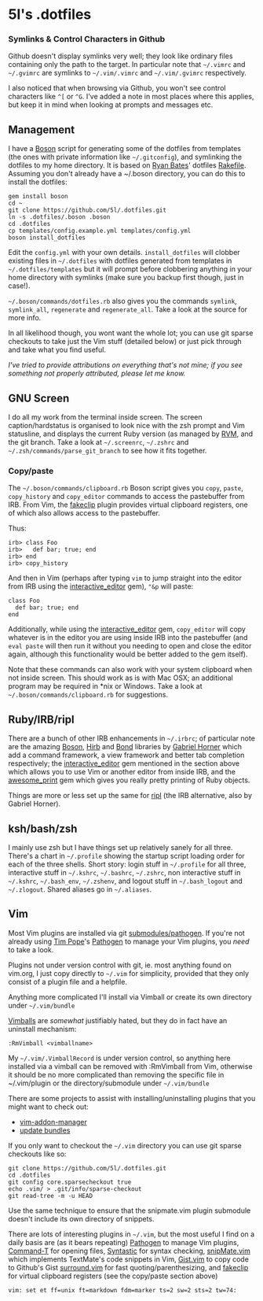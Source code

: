 # 5l's .dotfiles

### Symlinks & Control Characters in Github

Github doesn't display symlinks very well; they look like ordinary files
containing only the path to the target. In particular note that `~/.vimrc` and
`~/.gvimrc` are symlinks to `~/.vim/.vimrc` and `~/.vim/.gvimrc` respectively.

I also noticed that when browsing via Github, you won't see control characters
like `^[` or `^G`. I've added a note in most places where this applies, but
keep it in mind when looking at prompts and messages etc.

## Management

I have a [Boson](http://tagaholic.me/boson/) script for generating some of the
dotfiles from templates (the ones with private information like `~/.gitconfig`),
and symlinking the dotfiles to my home directory. It is based on [Ryan
Bates](http://railscasts.com/)' dotfiles
[Rakefile](https://github.com/ryanb/dotfiles/blob/master/Rakefile). Assuming you
don't already have a ~/.boson directory, you can do this to install the
dotfiles:

    gem install boson
    cd ~
    git clone https://github.com/5l/.dotfiles.git
    ln -s .dotfiles/.boson .boson
    cd .dotfiles
    cp templates/config.example.yml templates/config.yml
    boson install_dotfiles

Edit the `config.yml` with your own details. `install_dotfiles` will
clobber existing files in `~/.dotfiles` with dotfiles generated from
templates in `~/.dotfiles/templates` but it will prompt before clobbering
anything in your home directory with symlinks (make sure you backup first
though, just in case!).

`~/.boson/commands/dotfiles.rb` also gives you the commands `symlink`,
`symlink_all`, `regenerate` and `regenerate_all`. Take a look at the
source for more info.

In all likelihood though, you wont want the whole lot; you can use git sparse
checkouts to take just the Vim stuff (detailed below) or just pick through and
take what you find useful.

*I've tried to provide attributions on everything that's not mine; if you see
something not properly attributed, please let me know.*

## GNU Screen

I do all my work from the terminal inside screen. The screen
caption/hardstatus is organised to look nice with the zsh prompt and Vim
statusline, and displays the current Ruby version (as managed by
[RVM](http://rvm.beginrescueend.com/), and the git branch. Take a look at
`~/.screenrc`, `~/.zshrc` and `~/.zsh/commands/parse_git_branch` to see
how it fits together.

### Copy/paste

The `~/.boson/commands/clipboard.rb` Boson script gives you `copy`, `paste`,
`copy_history` and `copy_editor` commands to access the pastebuffer from IRB.
From Vim, the [fakeclip](http://www.vim.org/scripts/script.php?script_id=2098)
plugin provides virtual clipboard registers, one of which also allows access to
the pastebuffer.

Thus:

    irb> class Foo
    irb>   def bar; true; end
    irb> end
    irb> copy_history

And then in Vim (perhaps after typing `vim` to jump straight into the
editor from IRB using the
[interactive_editor](https://github.com/jberkel/interactive_editor) gem),
 `"&p` will paste:

    class Foo
      def bar; true; end
    end

Additionally, while using the
[interactive_editor](https://github.com/jberkel/interactive_editor) gem,
`copy_editor` will copy whatever is in the editor you are using inside IRB into
the pastebuffer (and `eval paste` will then run it without you needing to open
and close the editor again, although this functionality would be better added
to the gem itself).

Note that these commands can also work with your system clipboard when not
inside screen. This should work as is with Mac OSX; an additional program may be
required in \*nix or Windows. Take a look at `~/.boson/commands/clipboard.rb`
for suggestions.

## Ruby/IRB/ripl

There are a bunch of other IRB enhancements in `~/.irbrc`; of particular note
are the amazing [Boson](http://tagaholic.me/boson/),
[Hirb](http://tagaholic.me/hirb/) and [Bond](http://tagaholic.me/bond/)
libraries by [Gabriel Horner](http://tagaholic.me) which add a command
framework, a view framework and better tab completion respectively; the
[interactive_editor](https://github.com/jberkel/interactive_editor) gem
mentioned in the section above which allows you to use Vim or another editor
from inside IRB, and the
[awesome_print](https://github.com/michaeldv/awesome_print) gem which gives you
really pretty printing of Ruby objects.

Things are more or less set up the same for
[ripl](https://github.com/cldwalker/ripl) (the IRB alternative, also by Gabriel
Horner).

## ksh/bash/zsh

I mainly use zsh but I have things set up relatively sanely for all three.
There's a chart in `~/.profile` showing the startup script loading order for
each of the three shells. Short story: login stuff in `~/.profile` for all
three, interactive stuff in `~/.kshrc`, `~/.bashrc`, `~/.zshrc`, non
interactive stuff in `~/.kshrc`, `~/.bash_env`, `~/.zshenv`, and logout
stuff in `~/.bash_logout` and `~/.zlogout`. Shared aliases go in
`~/.aliases`.

## Vim

Most Vim plugins are installed via git
[submodules/pathogen](http://vimcasts.org/episodes/synchronizing-plugins-with-git-submodules-and-pathogen/).
If you're not already using [Tim Pope](http://tpo.pe/)'s
[Pathogen](http://www.vim.org/scripts/script.php?script_id=2332) to manage
your Vim plugins, you _need_ to take a look.

Plugins not under version control with git, ie. most anything found on
vim.org, I just copy directly to `~/.vim` for simplicity, provided that they
only consist of a plugin file and a helpfile.

Anything more complicated I'll install via Vimball or create its own
directory under `~/.vim/bundle`

[Vimballs](http://www.vim.org/scripts/script.php?script_id=1502)
 are _somewhat_ justifiably hated, but they do in fact have an
uninstall mechanism:

    :RmVimball <vimballname>

My `~/.vim/.VimballRecord` is under version control, so anything here
installed via a vimball can be removed with :RmVimball from Vim, otherwise
it should be no more complicated than removing the specific file in
~/.vim/plugin or the directory/submodule under `~/.vim/bundle`

There are some projects to assist with installing/uninstalling plugins
that you might want to check out:

- [vim-addon-manager](http://www.vim.org/scripts/script.php?script_id=2905)
- [update bundles](http://tammersaleh.com/posts/the-modern-vim-config-with-pathogen)

If you only want to checkout the `~/.vim` directory you can use git sparse
checkouts like so:

    git clone https://github.com/5l/.dotfiles.git
    cd .dotfiles
    git config core.sparsecheckout true
    echo .vim/ > .git/info/sparse-checkout
    git read-tree -m -u HEAD

Use the same technique to ensure that the snipmate.vim plugin submodule
doesn't include its own directory of snippets.

There are lots of interesting plugins in `~/.vim`, but the most useful I
find on a daily basis are (as it bears repeating)
[Pathogen](http://www.vim.org/scripts/script.php?script_id=2332)
to manage Vim plugins,
[Command-T](http://www.vim.org/scripts/script.php?script_id=3025)
for opening files,
[Syntastic](http://www.vim.org/scripts/script.php?script_id=2736)
for syntax checking,
[snipMate.vim](http://www.vim.org/scripts/script.php?script_id=2540)
which implements TextMate's code snippets in Vim,
[Gist.vim](http://www.vim.org/scripts/script.php?script_id=2423)
to copy code to Github's Gist
[surround.vim](http://www.vim.org/scripts/script.php?script_id=1697)
for fast quoting/parenthesizing, and
[fakeclip](http://www.vim.org/scripts/script.php?script_id=2098)
for virtual clipboard registers (see the copy/paste section above)

`vim: set et ff=unix ft=markdown fdm=marker ts=2 sw=2 sts=2 tw=74:`
